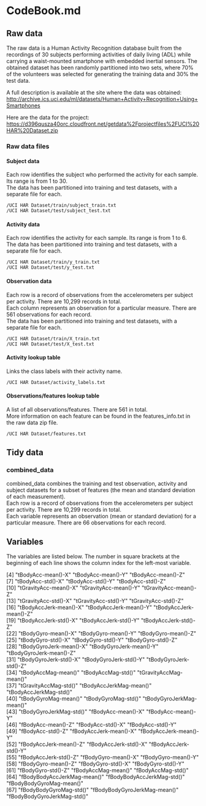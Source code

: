 # CodeBook.md

## Raw data

The raw data is a Human Activity Recognition database built from the recordings of 30 subjects performing activities of daily living (ADL) while carrying a waist-mounted smartphone with embedded inertial sensors. The obtained dataset has been randomly partitioned into two sets, where 70% of the volunteers was selected for generating the training data and 30% the test data. 

A full description is available at the site where the data was obtained:
http://archive.ics.uci.edu/ml/datasets/Human+Activity+Recognition+Using+Smartphones

Here are the data for the project:
https://d396qusza40orc.cloudfront.net/getdata%2Fprojectfiles%2FUCI%20HAR%20Dataset.zip

### Raw data files

#### Subject data
Each row identifies the subject who performed the activity for each sample. Its range is from 1 to 30.  
The data has been partitioned into training and test datasets, with a separate file for each.

```
/UCI HAR Dataset/train/subject_train.txt
/UCI HAR Dataset/test/subject_test.txt
```

#### Activity data
Each row identifies the activity for each sample. Its range is from 1 to 6.   
The data has been partitioned into training and test datasets, with a separate file for each.

```
/UCI HAR Dataset/train/y_train.txt
/UCI HAR Dataset/test/y_test.txt
```

#### Observation data
Each row is a record of observations from the accelerometers per subject per activity. There are 10,299 records in total.  
Each column represents an observation for a particular measure. There are 561 observations for each record.   
The data has been partitioned into training and test datasets, with a separate file for each.   

```
/UCI HAR Dataset/train/X_train.txt
/UCI HAR Dataset/test/X_test.txt
```

#### Activity lookup table
Links the class labels with their activity name.

```/UCI HAR Dataset/activity_labels.txt```

#### Observations/features lookup table
A list of all observations/features. There are 561 in total.   
More information on each feature can be found in the features_info.txt in the raw data zip file.

```/UCI HAR Dataset/features.txt```

## Tidy data

### combined_data
combined_data combines the training and test observation, activity and subject datasets for a subset of features (the mean and standard deviation of each measurement).   
Each row is a record of observations from the accelerometers per subject per activity. There are 10,299 records in total.    
Each variable represents an observation (mean or standard deviation) for a particular measure. There are 66 observations for each record.   

## Variables

The variables are listed below. The number in square brackets at the beginning of each line shows the column index for the left-most variable.

 [4] "tBodyAcc-mean()-X"           "tBodyAcc-mean()-Y"           "tBodyAcc-mean()-Z"          
 [7] "tBodyAcc-std()-X"            "tBodyAcc-std()-Y"            "tBodyAcc-std()-Z"           
[10] "tGravityAcc-mean()-X"        "tGravityAcc-mean()-Y"        "tGravityAcc-mean()-Z"       
[13] "tGravityAcc-std()-X"         "tGravityAcc-std()-Y"         "tGravityAcc-std()-Z"        
[16] "tBodyAccJerk-mean()-X"       "tBodyAccJerk-mean()-Y"       "tBodyAccJerk-mean()-Z"      
[19] "tBodyAccJerk-std()-X"        "tBodyAccJerk-std()-Y"        "tBodyAccJerk-std()-Z"       
[22] "tBodyGyro-mean()-X"          "tBodyGyro-mean()-Y"          "tBodyGyro-mean()-Z"         
[25] "tBodyGyro-std()-X"           "tBodyGyro-std()-Y"           "tBodyGyro-std()-Z"          
[28] "tBodyGyroJerk-mean()-X"      "tBodyGyroJerk-mean()-Y"      "tBodyGyroJerk-mean()-Z"     
[31] "tBodyGyroJerk-std()-X"       "tBodyGyroJerk-std()-Y"       "tBodyGyroJerk-std()-Z"      
[34] "tBodyAccMag-mean()"          "tBodyAccMag-std()"           "tGravityAccMag-mean()"      
[37] "tGravityAccMag-std()"        "tBodyAccJerkMag-mean()"      "tBodyAccJerkMag-std()"      
[40] "tBodyGyroMag-mean()"         "tBodyGyroMag-std()"          "tBodyGyroJerkMag-mean()"    
[43] "tBodyGyroJerkMag-std()"      "fBodyAcc-mean()-X"           "fBodyAcc-mean()-Y"          
[46] "fBodyAcc-mean()-Z"           "fBodyAcc-std()-X"            "fBodyAcc-std()-Y"           
[49] "fBodyAcc-std()-Z"            "fBodyAccJerk-mean()-X"       "fBodyAccJerk-mean()-Y"      
[52] "fBodyAccJerk-mean()-Z"       "fBodyAccJerk-std()-X"        "fBodyAccJerk-std()-Y"       
[55] "fBodyAccJerk-std()-Z"        "fBodyGyro-mean()-X"          "fBodyGyro-mean()-Y"         
[58] "fBodyGyro-mean()-Z"          "fBodyGyro-std()-X"           "fBodyGyro-std()-Y"          
[61] "fBodyGyro-std()-Z"           "fBodyAccMag-mean()"          "fBodyAccMag-std()"          
[64] "fBodyBodyAccJerkMag-mean()"  "fBodyBodyAccJerkMag-std()"   "fBodyBodyGyroMag-mean()"    
[67] "fBodyBodyGyroMag-std()"      "fBodyBodyGyroJerkMag-mean()" "fBodyBodyGyroJerkMag-std()" 


